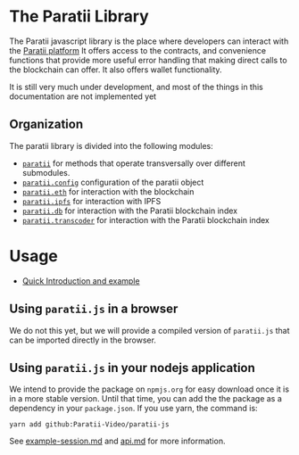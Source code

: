 # The Paratii Library

The Paratii javascript library is the place where developers can interact with the [Paratii platform](https://paratii.video/)
It offers access to the contracts, and convenience functions that provide more useful error handling that making direct calls to the blockchain can offer. It also offers wallet functionality.

It is still very much under development, and most of the things in this documentation are not implemented yet

## Organization

The paratii library is divided into the following modules:

* [`paratii`](./paratii-core.md) for methods that operate transversally over different submodules.
* [`paratii.config`](./paratii-config.md) configuration of the paratii object
* [`paratii.eth`](./paratii-eth.md) for interaction with the blockchain
* [`paratii.ipfs`](./paratii-ipfs.md) for interaction with IPFS
* [`paratii.db`](./paratii-db.md) for interaction with the Paratii blockchain index
* [`paratii.transcoder`](./paratii-db.md) for interaction with the Paratii blockchain index

# Usage

* [Quick Introduction and example](example-session.md)

## Using  `paratii.js` in a browser

We do not this yet, but we will provide a compiled version of `paratii.js` that can be imported directly in the browser.

## Using  `paratii.js` in your nodejs application

We intend to provide the package on `npmjs.org` for easy download once it is in a more stable version. Until that time, you can add the the package as a dependency in your `package.json`. If you use yarn, the command is:

    yarn add github:Paratii-Video/paratii-js

See [example-session.md](./example-session.md) and [api.md](./api.md) for more information.
